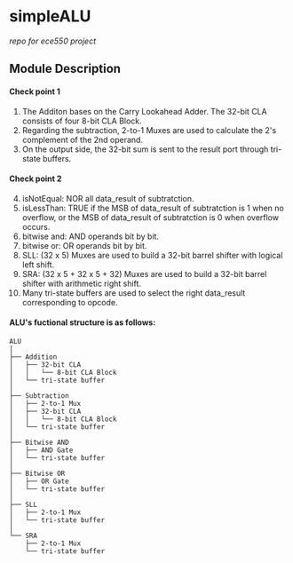 # simpleALU
*repo for ece550 project*


## Module Description
#### Check point 1
1. The Additon bases on the Carry Lookahead Adder. The 32-bit CLA consists of four 8-bit CLA Block.
2. Regarding the subtraction, 2-to-1 Muxes are used to calculate the 2's complement of the 2nd operand.
3. On the output side, the 32-bit sum is sent to the result port through tri-state buffers. 

#### Check point 2
4. isNotEqual: NOR all data_result of subtratction. 
5. isLessThan: TRUE if the MSB of data_result of subtratction is 1 when no overflow, or the MSB of data_result of subtratction is 0 when overflow occurs.
6. bitwise and: AND operands bit by bit.
7. bitwise or: OR operands bit by bit.
8. SLL: (32 x 5) Muxes are used to build a 32-bit barrel shifter with logical left shift.
9. SRA: (32 x 5 + 32 x 5 + 32) Muxes are used to build a 32-bit barrel shifter with arithmetic right shift.
10. Many tri-state buffers are used to select the right data_result corresponding to opcode.


#### ALU's fuctional structure is as follows:
```
ALU
│
├── Addition
│   ├── 32-bit CLA
│   │   └── 8-bit CLA Block
│   └── tri-state buffer
│
├── Subtraction
│   ├── 2-to-1 Mux
│   ├── 32-bit CLA
│   │   └── 8-bit CLA Block
│   └── tri-state buffer
│ 
├── Bitwise AND
│   ├── AND Gate
│   └── tri-state buffer
│
├── Bitwise OR
│   ├── OR Gate
│   └── tri-state buffer
│
├── SLL
│   ├── 2-to-1 Mux
│   └── tri-state buffer
│
└── SRA
    ├── 2-to-1 Mux
    └── tri-state buffer

```
